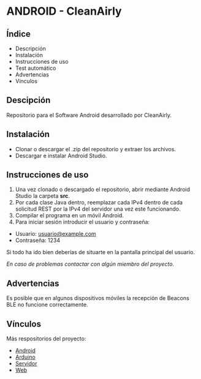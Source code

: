 # ANDROID - CleanAirly
## Índice
- Descripción
- Instalación
- Instrucciones de uso
- Test automático
- Advertencias
- Vínculos

## Descipción
Repositorio para el Software Android desarrollado por CleanAirly.
## Instalación
- Clonar o descargar el .zip del repositorio y extraer los archivos.
- Descargar e instalar Android Studio.
## Instrucciones de uso
1. Una vez clonado o descargado el repositorio, abrir mediante Android Studio la carpeta **src**.
2. Por cada clase Java dentro, reemplazar cada IPv4 dentro de cada solicitud REST por la IPv4 del servidor una vez este funcionando.
3. Compilar el programa en un móvil Android.
4. Para iniciar sesión introducir el usuario y contraseña:
- Usuario: usuario@example.com
- Contraseña: 1234
   
Si todo ha ido bien deberías de situarte en la pantalla principal del usuario.

_En caso de problemas contactar con algún miembro del proyecto._
## Advertencias
Es posible que en algunos dispositivos móviles la recepción de Beacons BLE no funcione correctamente.
## Vínculos
Más respositorios del proyecto:
- [Android](https://github.com/CleanAirly/Android)
- [Arduino](https://github.com/CleanAirly/Arduino)
- [Servidor](https://github.com/CleanAirly/Servidor)
- [Web](https://github.com/CleanAirly/Web)
